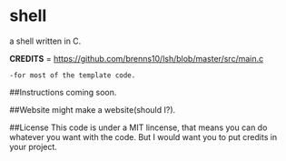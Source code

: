 # shell
 a shell written in C.
 
 
 __CREDITS__  = https://github.com/brenns10/lsh/blob/master/src/main.c
 
    -for most of the template code.
 
 
##Instructions coming soon.

##Website might make a website(should I?).

##License This code is under a MIT lincense, that means you can do whatever you want with the code. But I would want you to put credits in your project.